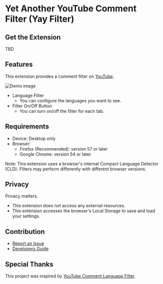 # Yet Another YouTube Comment Filter (Yay Filter)

## Get the Extension

TBD

## Features

This extension provides a comment filter on [YouTube](https://www.youtube.com/).

![Demo image](docs/img/YayFilterDemo_en.png)

-   Language Filter
    -   You can configure the languages you want to see.
-   Filter On/Off Button
    -   You can turn on/off the filter for each tab.

## Requirements

-   Device: Desktop only
-   Browser:
    -   Firefox (Recommended): version 57 or later
    -   Google Chrome: version 54 or later

Note: This extension uses a browser's internal Compact Language Detector (CLD). Filters may perform differently with different browser versions.

## Privacy

Privacy matters.

-   This extension does not access any external resources.
-   This extension accesses the browser's Local Storage to save and load your settings.

## Contribution

-   [Report an Issue](https://github.com/mogproject/yay-filter/issues)
-   [Developers Guide](https://github.com/mogproject/yay-filter/wiki/Developers-Guide)

## Special Thanks

This project was inspired by [YouTube Comment Language Filter](https://github.com/anaclumos/youtube-comment-language-filter).
